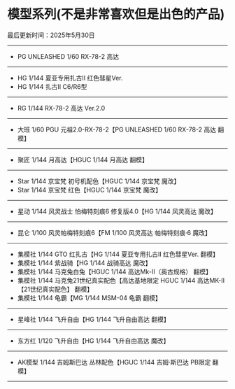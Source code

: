 # 模型系列(不是非常喜欢但是出色的产品)

最后更新时间：2025年5月30日

---

- PG UNLEASHED 1/60 RX-78-2 高达

---

- HG 1/144 夏亚专用扎古II 红色彗星Ver.
- HG 1/144 扎古II C6/R6型

---

- RG 1/144 RX-78-2 高达 Ver.2.0

---

- 大班 1/60 PGU 元祖2.0-RX-78-2【PG UNLEASHED 1/60 RX-78-2 高达 翻模】

---

- 聚匠 1/144 月高达【HGUC 1/144 月高达 翻模】

---

- Star 1/144 京宝梵 初号机配色【HGUC 1/144 京宝梵 魔改】
- Star 1/144 京宝梵 红色【HGUC 1/144 京宝梵 魔改】

---

- 星动 1/144 风灵战士 怕梅特刻痕6 修复版4.0【HG 1/144 风灵高达 魔改】

---

- 昆仑 1/100 风灵帕梅特刻痕6【FM 1/100 风灵高达 帕梅特刻痕·6 魔改】

---

- 集模社 1/144 GTO 红扎古【HG 1/144 夏亚专用扎古II 红色彗星Ver. 翻模】
- 集模社 1/144 紫战骑【HG 1/144 战骑高达 魔改】
- 集模社 1/144 马克兔白兔【HGUC 1/144 高达Mk-Ⅱ（奥古规格） 翻模】
- 集模社 1/144 马克兔21世纪真实配色【高达基地限定 HGUC 1/144 高达MK-II 【21世纪真实配色】 翻模】
- 集模社 1/144 龟霸【MG 1/144 MSM-04 龟霸 翻模】

---

- 星峰社 1/144 飞升自由【HG 1/144 飞升自由高达 翻模】

---

- 东方红 1/120 飞升自由【HG 1/144 飞升自由高达 魔改】

---

- AK模型 1/144 吉姆斯巴达 丛林配色【HGUC 1/144 吉姆·斯巴达 PB限定 翻模】

---
